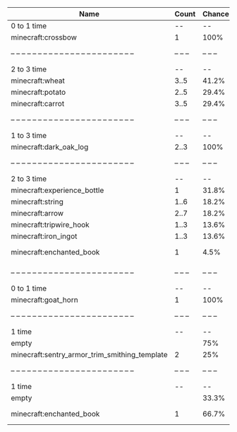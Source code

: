 | Name                                          | Count | Chance | Weight | Comment                       |
| --------------------------------------------- | ----- | ------ | ------ | ----------------------------- |
| 0 to 1 time                                   |    -- |     -- |     -- |                               |
| minecraft:crossbow                            |     1 |   100% |      1 |                               |
| – – – – – – – – – – – – – – – – – – – – – – – | – – – | – – –  | – – –  | – – – – – – – – – – – – – – – |
| 2 to 3 time                                   |    -- |     -- |     -- |                               |
| minecraft:wheat                               |  3..5 |  41.2% |   7/17 |                               |
| minecraft:potato                              |  2..5 |  29.4% |   5/17 |                               |
| minecraft:carrot                              |  3..5 |  29.4% |   5/17 |                               |
| – – – – – – – – – – – – – – – – – – – – – – – | – – – | – – –  | – – –  | – – – – – – – – – – – – – – – |
| 1 to 3 time                                   |    -- |     -- |     -- |                               |
| minecraft:dark_oak_log                        |  2..3 |   100% |      1 |                               |
| – – – – – – – – – – – – – – – – – – – – – – – | – – – | – – –  | – – –  | – – – – – – – – – – – – – – – |
| 2 to 3 time                                   |    -- |     -- |     -- |                               |
| minecraft:experience_bottle                   |     1 |  31.8% |   7/22 |                               |
| minecraft:string                              |  1..6 |  18.2% |   4/22 |                               |
| minecraft:arrow                               |  2..7 |  18.2% |   4/22 |                               |
| minecraft:tripwire_hook                       |  1..3 |  13.6% |   3/22 |                               |
| minecraft:iron_ingot                          |  1..3 |  13.6% |   3/22 |                               |
| minecraft:enchanted_book                      |     1 |   4.5% |   1/22 | enchantments: #on_random_loot |
| – – – – – – – – – – – – – – – – – – – – – – – | – – – | – – –  | – – –  | – – – – – – – – – – – – – – – |
| 0 to 1 time                                   |    -- |     -- |     -- |                               |
| minecraft:goat_horn                           |     1 |   100% |      1 |                               |
| – – – – – – – – – – – – – – – – – – – – – – – | – – – | – – –  | – – –  | – – – – – – – – – – – – – – – |
| 1 time                                        |    -- |     -- |     -- |                               |
| empty                                         |       |    75% |    3/4 |                               |
| minecraft:sentry_armor_trim_smithing_template |     2 |    25% |    1/4 |                               |
| – – – – – – – – – – – – – – – – – – – – – – – | – – – | – – –  | – – –  | – – – – – – – – – – – – – – – |
| 1 time                                        |    -- |     -- |     -- |                               |
| empty                                         |       |  33.3% |    1/3 |                               |
| minecraft:enchanted_book                      |     1 |  66.7% |    2/3 | enchantments: quick_charge    |